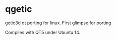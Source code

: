# qgetic
getic3d qt porting for linux.
First glimpse for porting

Compiles with QT5 under Ubuntu 14.
